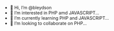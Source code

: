 - 👋 Hi, I’m @bleydson
- 👀 I’m interested in PHP amd JAVASCRIPT...
- 🌱 I’m currently learning PHP and JAVASCRIPT...
- 💞️ I’m looking to collaborate on PHP...


<!---
bleydson/bleydson is a ✨ special ✨ repository because its `README.md` (this file) appears on your GitHub profile.
You can click the Preview link to take a look at your changes.
--->
